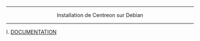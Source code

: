 -------------------------------------------------------------------------------------------------------------------------------------------------------------------------------------
<p align='center'> Installation de Centreon sur Debian </p>

-------------------------------------------------------------------------------------------------------------------------------------------------------------------------------------
I. [DOCUMENTATION](https://docs.centreon.com/fr/docs/installation/installation-of-a-central-server/using-packages/)
